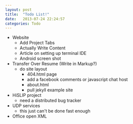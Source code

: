 ```yaml
---
layout: post
title:  "Todo List!"
date:   2013-07-24 22:24:57
categories: Todo
---
```


- Website
   - Add Project Tabs
   - Actually Write Content
   - Article on setting up terminal IDE
   - Android screen shot
- Transfer Over Resume (Write in Markup?)
   - do site layout
       - 404.html page
       - add a facebook comments or javascript chat host
       - about.html
       - pull jekyll example site
- HiSLIP project
  - need a distributed bug tracker
- UDP services
  - this just can't be done fast enough
- Office open XML


